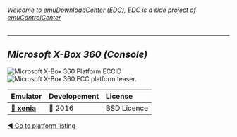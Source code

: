 ###### Welcome to [emuDownloadCenter (EDC)](https://github.com/PhoenixInteractiveNL/emuDownloadCenter/wiki/), EDC is a side project of [emuControlCenter](https://github.com/PhoenixInteractiveNL/emuControlCenter/wiki/)
***
## _Microsoft X-Box 360 (Console)_
![](https://raw.githubusercontent.com/wiki/PhoenixInteractiveNL/emuDownloadCenter/images_platform/ecc_xbox360_cell.png "Microsoft X-Box 360 Platform ECCID")
![](https://raw.githubusercontent.com/wiki/PhoenixInteractiveNL/emuDownloadCenter/images_platform/ecc_xbox360_teaser.png "Microsoft X-Box 360 ECC platform teaser.")

| Emulator | Developement | License |
|:---------|:-------------|:--------|
| [:file_folder: **xenia**](https://github.com/PhoenixInteractiveNL/emuDownloadCenter/wiki/Emulator-xenia#menu) | :large_blue_circle: 2016 | BSD Licence |

[:arrow_backward: Go to platform listing](https://github.com/PhoenixInteractiveNL/emuDownloadCenter/wiki/EDC-Platform-List)
